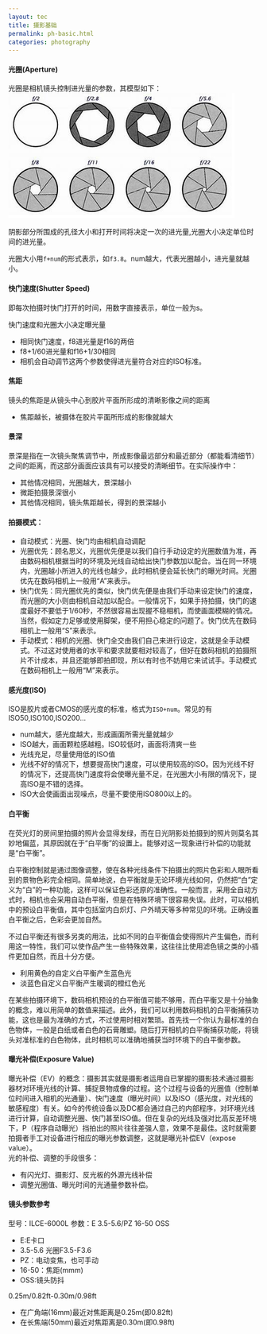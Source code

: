 ```yaml
---
layout: tec
title: 摄影基础
permalink: ph-basic.html
categories: photography
---
```

#### 光圈(Aperture) 
光圈是相机镜头控制进光量的参数，其模型如下：
![光圈](./assets/img/aperture.png)

阴影部分所围成的孔径大小和打开时间将决定一次的进光量,光圈大小决定单位时间的进光量。

光圈大小用`f+num`的形式表示，如`f3.8`。num越大，代表光圈越小，进光量就越小。

#### 快门速度(Shutter Speed)
即每次拍摄时快门打开的时间，用数字直接表示，单位一般为s。

快门速度和光圈大小决定曝光量

+ 相同快门速度，f8进光量是f16的两倍
+ f8+1/60进光量和f16+1/30相同
+ 相机会自动调节这两个参数使得进光量符合对应的ISO标准。

#### 焦距
镜头的焦距是从镜头中心到胶片平面所形成的清晰影像之间的距离

+ 焦距越长，被摄体在胶片平面所形成的影像就越大

#### 景深
景深是指在一次镜头聚焦调节中，所成影像最远部分和最近部分（都能看清细节）之间的距离，而这部分画面应该具有可以接受的清晰细节。在实际操作中：

+ 其他情况相同，光圈越大，景深越小
+ 微距拍摄景深很小
+ 其他情况相同，镜头焦距越长，得到的景深越小

#### 拍摄模式：
+ 自动模式：光圈、快门均由相机自动调配
+ 光圈优先：顾名思义，光圈优先便是以我们自行手动设定的光圈数值为准，再由数码相机根据当时的环境及光线自动给出快门参数加以配合。当在同一环境内，光圈越小所进入的光线也越少，此时相机便会延长快门的曝光时间。光圈优先在数码相机上一般用“A”来表示。
+ 快门优先：同光圈优先的类似，快门优先便是由我们手动来设定快门的速度，而光圈的大小则由相机自动加以配合。一般情况下，如果手持拍摄，快门的速度最好不要低于1/60秒，不然很容易出现握不稳相机，而使画面模糊的情况。当然，假如定力足够或使用脚架，便不用担心稳定的问题了。快门优先在数码相机上一般用“S”来表示。      
+ 手动模式：相机的光圈、快门全交由我们自己来进行设定，这就是全手动模式。不过这对使用者的水平和要求就要相对较高了，但好在数码相机的拍摄照片不计成本，并且还能够即拍即现，所以有时也不妨用它来试试手。手动模式在数码相机上一般用“M”来表示。

#### 感光度(ISO)
ISO是胶片或者CMOS的感光度的标准，格式为`ISO+num`。常见的有ISO50,ISO100,ISO200... 

+ num越大，感光度越大，形成画面所需光量就越少
+ ISO越大，画面颗粒感越粗。ISO较低时，画面将清爽一些
+ 光线充足，尽量使用低的ISO值
+ 光线不好的情况下，想要提高快门速度，可以使用较高的ISO。因为光线不好的情况下，还提高快门速度将会使曝光量不足，在光圈大小有限的情况下，提高ISO是不错的选择。
+ ISO大会使画面出现噪点，尽量不要使用ISO800以上的。

#### 白平衡
在荧光灯的房间里拍摄的照片会显得发绿，而在日光阴影处拍摄到的照片则莫名其妙地偏蓝，其原因就在于“白平衡”的设置上。能够对这一现象进行补偿的功能就是“白平衡”。

白平衡控制就是通过图像调整，使在各种光线条件下拍摄出的照片色彩和人眼所看到的景物色彩完全相同。简单地说，白平衡就是无论环境光线如何，仍然把“白”定义为“白”的一种功能，这样可以保证色彩还原的准确性。一般而言，采用全自动方式时，相机也会采用自动白平衡，但是在特殊环境下很容易失误。此时，可以相机中的预设白平衡值，其中包括室内白炽灯、户外晴天等多种常见的环境。正确设置白平衡之后，色彩会更加自然。    

不过白平衡还有很多另类的用法，比如不同的白平衡值会使得照片产生偏色，而利用这一特性，我们可以使作品产生一些特殊效果，这往往比使用滤色镜之类的小插件更加自然，而且十分方便。

+ 利用黄色的自定义白平衡产生蓝色光
+ 淡蓝色自定义白平衡产生暖调的橙红色光
     

在某些拍摄环境下，数码相机预设的白平衡值可能不够用，而白平衡又是十分抽象的概念，难以用简单的数值来描述。此外，我们可以利用数码相机的白平衡捕获功能，这也是最为准确的方式，不过使用时相对繁琐。首先找一个你认为最标准的白色物体，一般是白纸或者白色的石膏雕塑。随后打开相机的白平衡捕获功能，将镜头对准标准的白色物体，此时相机可以准确地捕获当时环境下的白平衡参数。

#### 曝光补偿(Exposure Value)
曝光补偿（EV）的概念：摄影其实就是摄影者运用自已掌握的摄影技术通过摄影器材对环境光线的计算、捕捉景物成像的过程。这个过程与设备的光圈值（控制单位时间进入相机的光通量）、快门速度（曝光时间）以及ISO（感光度，对光线的敏感程度）有关。如今的传统设备以及DC都会通过自己的内部程序，对环境光线进行计算，自动调整光圈、快门甚至ISO值。但在复杂的光线及强对比高反差环境下，P（程序自动曝光）挡拍出的照片往往差强人意，效果不是最佳。这时就需要拍摄者手工对设备进行相应的曝光参数调整，这就是曝光补偿EV（expose value）。      
光的补偿、调整的手段很多：

+ 有闪光灯、摄影灯、反光板的外源光线补偿
+ 调整光圈值、曝光时间的光通量参数补偿。

#### 镜头参数参考
型号：ILCE-6000L
参数：E 3.5-5.6/PZ 16-50 OSS

+ E:E卡口
+ 3.5-5.6 光圈F3.5-F3.6
+ PZ：电动变焦，也可手动
+ 16-50：焦距(mmm)
+ OSS:镜头防抖

0.25m/0.82ft-0.30m/0.98ft

+ 在广角端(16mm)最近对焦距离是0.25m(即0.82ft)
+ 在长焦端(50mm)最近对焦距离是0.30m(即0.98ft)
